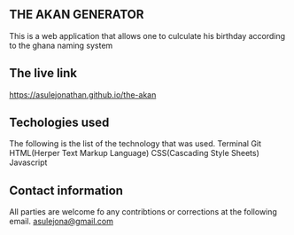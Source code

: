 ## THE AKAN GENERATOR
This is a web application that allows one to culculate his birthday according to the ghana naming system
## The live link
https://asulejonathan.github.io/the-akan
## Techologies used
The following is the list of the technology that was used.
Terminal
Git
HTML(Herper Text Markup Language)
CSS(Cascading Style Sheets)
Javascript
## Contact information
All parties are welcome fo any contribtions or corrections at the following email.
asulejona@gmail.com
